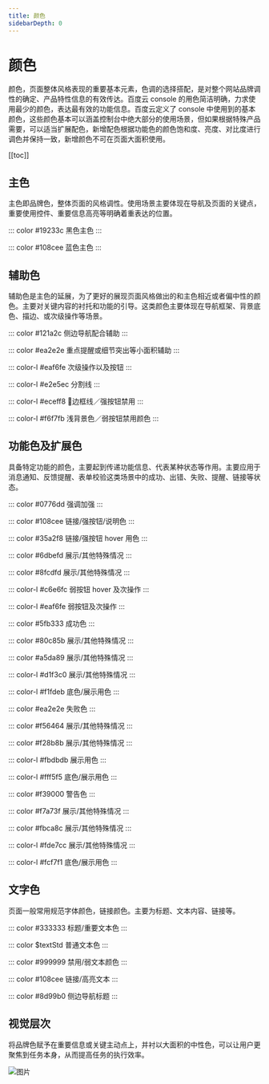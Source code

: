 ```yaml
---
title: 颜色
sidebarDepth: 0
---
```


# 颜色

颜色，页面整体风格表现的重要基本元素，色调的选择搭配，是对整个网站品牌调性的确定、产品特性信息的有效传达。百度云 console 的用色简洁明确，力求使用最少的颜色，表达最有效的功能信息。百度云定义了 console 中使用到的基本颜色，这些颜色基本可以涵盖控制台中绝大部分的使用场景，但如果根据特殊产品需要，可以适当扩展配色，新增配色根据功能色的颜色饱和度、亮度、对比度进行调色并保持一致，新增颜色不可在页面大面积使用。

[[toc]]

## 主色

主色即品牌色，整体页面的风格调性。使用场景主要体现在导航及页面的关键点，重要使用控件、重要信息高亮等明确着重表达的位置。


::: color #19233c
黑色主色
:::

::: color #108cee
蓝色主色
:::

## 辅助色

辅助色是主色的延展，为了更好的展现页面风格做出的和主色相近或者偏中性的颜色。主要对关键内容的衬托和功能的引导。这类颜色主要体现在导航框架、背景底色、描边、或次级操作等场景。

::: color #121a2c
侧边导航配合辅助
:::

::: color #ea2e2e
重点提醒或细节突出等小面积辅助
:::

::: color-l #eaf6fe
次级操作以及按钮
:::

::: color-l #e2e5ec
分割线
:::

::: color-l #eceff8
边框线／强按钮禁用
:::

::: color-l #f6f7fb
浅背景色／弱按钮禁用颜色
:::


## 功能色及扩展色

具备特定功能的颜色，主要起到传递功能信息、代表某种状态等作用。主要应用于消息通知、反馈提醒、表单校验这类场景中的成功、出错、失败、提醒、链接等状态。



<div class="wrp" id="blue">

::: color #0776dd
强调加强
:::

::: color #108cee
链接/强按钮/说明色
:::

::: color #35a2f8
链接/强按钮 hover 用色
:::

::: color #6dbefd
展示/其他特殊情况
:::

::: color #8fcdfd
展示/其他特殊情况
:::

::: color-l #c6e6fc
弱按钮 hover 及次操作
:::

::: color-l #eaf6fe
弱按钮及次操作
:::


</div>


<div class="wrp" id="green">

::: color #5fb333
成功色
:::

::: color #80c85b
展示/其他特殊情况
:::

::: color #a5da89
展示/其他特殊情况
:::

::: color-l #d1f3c0
展示/其他特殊情况
:::

::: color-l #f1fdeb
底色/展示用色
:::


</div>

<div class="wrp" id="red">

::: color #ea2e2e
失败色
:::

::: color #f56464
展示/其他特殊情况
:::

::: color #f28b8b
展示/其他特殊情况
:::

::: color-l #fbdbdb
展示用色
:::

::: color-l #fff5f5
底色/展示用色
:::


</div>

<div class="wrp" id="orange">

::: color #f39000
警告色
:::

::: color #f7a73f
展示/其他特殊情况
:::

::: color #fbca8c
展示/其他特殊情况
:::

::: color-l #fde7cc
展示/其他特殊情况
:::

::: color-l #fcf7f1
底色/展示用色
:::


</div>





## 文字色

页面一般常用规范字体颜色，链接颜色。主要为标题、文本内容、链接等。

::: color #333333
标题/重要文本色
:::

::: color $textStd
普通文本色
:::

::: color #999999
禁用/弱文本颜色
:::

::: color #108cee
链接/高亮文本
:::

::: color #8d99b0
侧边导航标题
:::


## 视觉层次

将品牌色赋予在重要信息或关键主动点上，并衬以大面积的中性色，可以让用户更聚焦到任务本身，从而提高任务的执行效率。

![图片](http://baiduyun-guideline.bj.bcebos.com/console/style/color/05_2x.png)






<!-- 样式配置文件 -->

<style>
    /*蓝色颜色列表配置项*/
    div.wrp#blue .colorBox.light p{
        color:#108cee;
    }
    /*绿色颜色列表配置项*/
    div.wrp#green .colorBox.light p{
        color:#5fb333;
    }
    /*红色颜色列表配置项*/
    div.wrp#red .colorBox.light p{
        color:#ea2e2e;
    }
    /*橙色颜色列表配置项*/
    div.wrp#orange .colorBox.light p{
        color:#f39000;
    }
</style>



